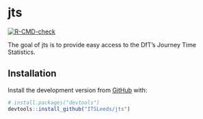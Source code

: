 
<!-- README.md is generated from README.Rmd. Please edit that file -->

# jts

<!-- badges: start -->

[![R-CMD-check](https://github.com/ITSLeeds/jts/workflows/R-CMD-check/badge.svg)](https://github.com/ITSLeeds/jts/actions)
<!-- badges: end -->

The goal of jts is to provide easy access to the DfT’s Journey Time
Statistics.

## Installation

<!-- You can install the released version of jts from [CRAN](https://CRAN.R-project.org) with: -->
<!-- ``` r -->
<!-- install.packages("jts") -->
<!-- ``` -->

Install the development version from [GitHub](https://github.com/) with:

``` r
# install.packages("devtools")
devtools::install_github("ITSLeeds/jts")
```

